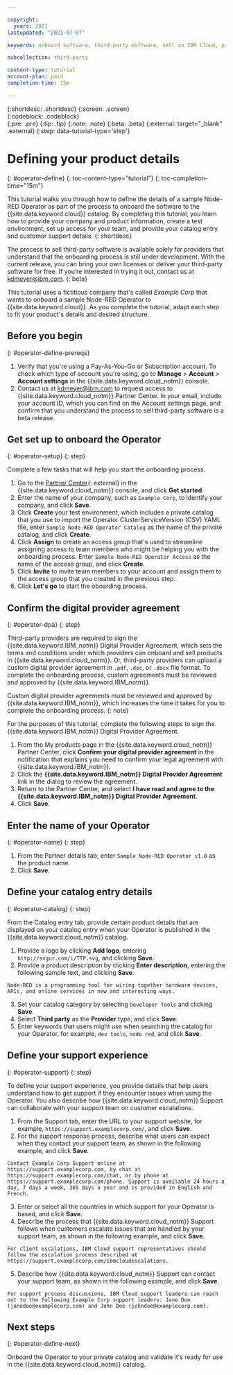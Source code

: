 ```yaml
---

copyright:
  years: 2021
lastupdated: "2021-07-07"

keywords: onboard software, third-party software, sell on IBM Cloud, partner center, operator, validate, test, Red Hat OpenShift cluster, sample Node-RED Operator, Kubernetes cluster

subcollection: third-party

content-type: tutorial
account-plan: paid
completion-time: 15m 

---
```


{:shortdesc: .shortdesc}
{:screen: .screen}  
{:codeblock: .codeblock}  
{:pre: .pre}
{:tip: .tip}
{:note: .note}
{:beta: .beta}
{:external: target="_blank" .external}
{:step: data-tutorial-type='step'} 


# Defining your product details
{: #operator-define}
{: toc-content-type="tutorial"} 
{: toc-completion-time="15m"} 

This tutorial walks you through how to define the details of a sample Node-RED Operator as part of the process to onboard the software to the {{site.data.keyword.cloud}} catalog. By completing this tutorial, you learn how to provide your company and product information, create a test environment, set up access for your team, and provide your catalog entry and customer support details.
{: shortdesc}

The process to sell third-party software is available solely for providers that understand that the onboarding process is still under development. With the current release, you can bring your own licenses or deliver your third-party software for free. If you’re interested in trying it out, contact us at kdmeyer@ibm.com.
{: beta}

This tutorial uses a fictitious company that's called *Example Corp* that wants to onboard a sample Node-RED Operator to {{site.data.keyword.cloud}}. As you complete the tutorial, adapt each step to fit your product's details and desired structure.

## Before you begin
{: #operator-define-prereqs}

1. Verify that you're using a Pay-As-You-Go or Subscription account. To check which type of account you're using, go to **Manage** > **Account** > **Account settings** in the {{site.data.keyword.cloud_notm}} console. 
2. Contact us at kdmeyer@ibm.com to request access to {{site.data.keyword.cloud_notm}} Partner Center. In your email, include your account ID, which you can find on the Account settings page, and confirm that you understand the process to sell third-party software is a beta release. 

## Get set up to onboard the Operator
{: #operator-setup}
{: step}

Complete a few tasks that will help you start the onboarding process.

1. Go to the [Partner Center](https://cloud.ibm.com/partner-center/sell){: external} in the {{site.data.keyword.cloud_notm}} console, and click **Get started**.
2. Enter the name of your company, such as `Example Corp`, to identify your company, and click **Save**. 
3. Click **Create** your test environment, which includes a private catalog that you use to import the Operator ClusterServiceVersion (CSV) YAML file, enter `Sample Node-RED Operator Catalog` as the name of the private catalog, and click **Create**.
4. Click **Assign** to create an access group that's used to streamline assigning access to team members who might be helping you with the onboarding process. Enter `Sample Node-RED Operator Access` as the name of the access group, and click **Create**.
5. Click **Invite** to invite team members to your account and assign them to the access group that you created in the previous step. 
6. Click **Let's go** to start the oboarding process.

## Confirm the digital provider agreement
{: #operator-dpa}
{: step}

Third-party providers are required to sign the {{site.data.keyword.IBM_notm}} Digital Provider Agreement, which sets the terms and conditions under which providers can onboard and sell products in {{site.data.keyword.cloud_notm}}. Or, third-party providers can upload a custom digital provider agreement in `.pdf`, `.doc`, or `.docx` file format. To complete the onboarding process, custom agreements must be reviewed and approved by {{site.data.keyword.IBM_notm}}.

Custom digital provider agreements must be reviewed and approved by {{site.data.keyword.IBM_notm}}, which increases the time it takes for you to complete the onboarding process. 
{: note}

For the purposes of this tutorial, complete the following steps to sign the {{site.data.keyword.IBM_notm}} Digital Provider Agreement. 

1. From the My products page in the {{site.data.keyword.cloud_notm}} Partner Center, click **Confirm your digital provider agreement** in the notification that explains you need to confirm your legal agreement with {{site.data.keyword.IBM_notm}}.
1. Click the **{{site.data.keyword.IBM_notm}} Digital Provider Agreement** link in the dialog to review the agreement. 
1. Return to the Partner Center, and select **I have read and agree to the {{site.data.keyword.IBM_notm}} Digital Provider Agreement**.
1. Click **Save**. 

## Enter the name of your Operator
{: #operator-name}
{: step}

1. From the Partner details tab, enter `Sample Node-RED Operator v1.0` as the product name.
2. Click **Save**.

## Define your catalog entry details
{: #operator-catalog}
{: step}

From the Catalog entry tab, provide certain product details that are displayed on your catalog entry when your Operator is published in the {{site.data.keyword.cloud_notm}} catalog.

1. Provide a logo by clicking **Add logo**, entering `http://svgur.com/i/TTP.svg`, and clicking **Save**.
2. Provide a product description by clicking **Enter description**, entering the following sample text, and clicking **Save**.

  `Node-RED is a programming tool for wiring together hardware devices, APIs, and online services in new and interesting ways.`
  
3. Set your catalog category by selecting `Developer Tools` and clicking **Save**.
4. Select **Third party** as the **Provider** type, and click **Save**.
5. Enter keywords that users might use when searching the catalog for your Operator, for example, `dev tools`, `node red`, and click **Save**.

## Define your support experience
{: #operator-support}
{: step}

To define your support experience, you provide details that help users understand how to get support if they encounter issues when using the Operator. You also describe how {{site.data.keyword.cloud_notm}} Support can collaborate with your support team on customer escalations.

1. From the Support tab, enter the URL to your support website, for example, `https://support.examplecorp.com/`, and click **Save**.
2. For the support response process, describe what users can expect when they contact your support team, as shown in the following example, and click **Save**.

  `Contact Example Corp Support online at https://support.examplecorp.com, by chat at https://support.examplecorp.com/chat, or by phone at https://support.examplecorp.com/phone. Support is available 24 hours a day, 7 days a week, 365 days a year and is provided in English and French.`
  
3. Enter or select all the countries in which support for your Operator is based, and click **Save**.
4. Describe the process that {{site.data.keyword.cloud_notm}} Support follows when customers escalate issues that are handled by your support team, as shown in the following example, and click **Save**. 

  `For client escalations, IBM Cloud support representatives should follow the escalation process described at https://support.examplecorp.com/ibmcloudescalations.`
  
5. Describe how {{site.data.keyword.cloud_notm}} Support can contact your support team, as shown in the following example, and click **Save**.

  `For support process discussions, IBM Cloud support leaders can reach out to the following Example Corp support leaders: Jane Doe (janedoe@examplecorp.com) and John Doe (johndoe@examplecorp.com).`


## Next steps
{: #operator-define-next}

Onboard the Operator to your private catalog and validate it's ready for use in the {{site.data.keyword.cloud_notm}} catalog. 

